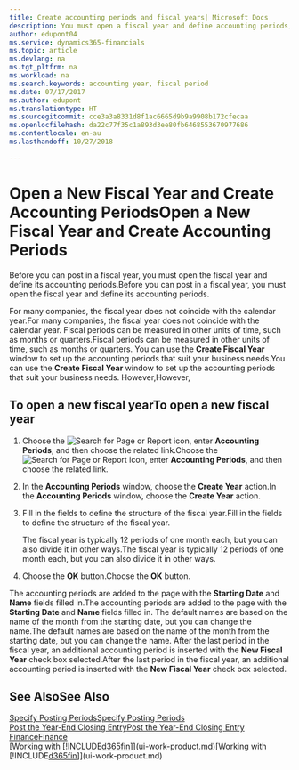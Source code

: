 ```yaml
---
title: Create accounting periods and fiscal years| Microsoft Docs
description: You must open a fiscal year and define accounting periods, before you can post in a fiscal year.
author: edupont04
ms.service: dynamics365-financials
ms.topic: article
ms.devlang: na
ms.tgt_pltfrm: na
ms.workload: na
ms.search.keywords: accounting year, fiscal period
ms.date: 07/17/2017
ms.author: edupont
ms.translationtype: HT
ms.sourcegitcommit: cce3a3a8331d8f1ac6665d9b9a9908b172cfecaa
ms.openlocfilehash: da22c77f35c1a893d3ee80fb6468553670977686
ms.contentlocale: en-au
ms.lasthandoff: 10/27/2018

---
```

# <a name="open-a-new-fiscal-year-and-create-accounting-periods"></a><span data-ttu-id="dce58-103">Open a New Fiscal Year and Create Accounting Periods</span><span class="sxs-lookup"><span data-stu-id="dce58-103">Open a New Fiscal Year and Create Accounting Periods</span></span>
<span data-ttu-id="dce58-104">Before you can post in a fiscal year, you must open the fiscal year and define its accounting periods.</span><span class="sxs-lookup"><span data-stu-id="dce58-104">Before you can post in a fiscal year, you must open the fiscal year and define its accounting periods.</span></span>  

<span data-ttu-id="dce58-105">For many companies, the fiscal year does not coincide with the calendar year.</span><span class="sxs-lookup"><span data-stu-id="dce58-105">For many companies, the fiscal year does not coincide with the calendar year.</span></span> <span data-ttu-id="dce58-106">Fiscal periods can be measured in other units of time, such as months or quarters.</span><span class="sxs-lookup"><span data-stu-id="dce58-106">Fiscal periods can be measured in other units of time, such as months or quarters.</span></span> <span data-ttu-id="dce58-107">You can use the **Create Fiscal Year** window to set up the accounting periods that suit your business needs.</span><span class="sxs-lookup"><span data-stu-id="dce58-107">You can use the **Create Fiscal Year** window to set up the accounting periods that suit your business needs.</span></span> <span data-ttu-id="dce58-108">However,</span><span class="sxs-lookup"><span data-stu-id="dce58-108">However,</span></span>   

## <a name="to-open-a-new-fiscal-year"></a><span data-ttu-id="dce58-109">To open a new fiscal year</span><span class="sxs-lookup"><span data-stu-id="dce58-109">To open a new fiscal year</span></span>
1. <span data-ttu-id="dce58-110">Choose the ![Search for Page or Report](media/ui-search/search_small.png "Search for Page or Report icon") icon, enter **Accounting Periods**, and then choose the related link.</span><span class="sxs-lookup"><span data-stu-id="dce58-110">Choose the ![Search for Page or Report](media/ui-search/search_small.png "Search for Page or Report icon") icon, enter **Accounting Periods**, and then choose the related link.</span></span>
2. <span data-ttu-id="dce58-111">In the **Accounting Periods** window, choose the **Create Year** action.</span><span class="sxs-lookup"><span data-stu-id="dce58-111">In the **Accounting Periods** window, choose the **Create Year** action.</span></span>
3. <span data-ttu-id="dce58-112">Fill in the fields to define the structure of the fiscal year.</span><span class="sxs-lookup"><span data-stu-id="dce58-112">Fill in the fields to define the structure of the fiscal year.</span></span>

    <span data-ttu-id="dce58-113">The fiscal year is typically 12 periods of one month each, but you can also divide it in other ways.</span><span class="sxs-lookup"><span data-stu-id="dce58-113">The fiscal year is typically 12 periods of one month each, but you can also divide it in other ways.</span></span>
4. <span data-ttu-id="dce58-114">Choose the **OK** button.</span><span class="sxs-lookup"><span data-stu-id="dce58-114">Choose the **OK** button.</span></span>

<span data-ttu-id="dce58-115">The accounting periods are added to the page with the **Starting Date** and **Name** fields filled in.</span><span class="sxs-lookup"><span data-stu-id="dce58-115">The accounting periods are added to the page with the **Starting Date** and **Name** fields filled in.</span></span> <span data-ttu-id="dce58-116">The default names are based on the name of the month from the starting date, but you can change the name.</span><span class="sxs-lookup"><span data-stu-id="dce58-116">The default names are based on the name of the month from the starting date, but you can change the name.</span></span> <span data-ttu-id="dce58-117">After the last period in the fiscal year, an additional accounting period is inserted with the **New Fiscal Year** check box selected.</span><span class="sxs-lookup"><span data-stu-id="dce58-117">After the last period in the fiscal year, an additional accounting period is inserted with the **New Fiscal Year** check box selected.</span></span>  


## <a name="see-also"></a><span data-ttu-id="dce58-118">See Also</span><span class="sxs-lookup"><span data-stu-id="dce58-118">See Also</span></span>
[<span data-ttu-id="dce58-119">Specify Posting Periods</span><span class="sxs-lookup"><span data-stu-id="dce58-119">Specify Posting Periods</span></span>](finance-how-specify-posting-periods.md)  
[<span data-ttu-id="dce58-120">Post the Year-End Closing Entry</span><span class="sxs-lookup"><span data-stu-id="dce58-120">Post the Year-End Closing Entry</span></span>](year-how-post-year-end-close-entry.md)  
[<span data-ttu-id="dce58-121">Finance</span><span class="sxs-lookup"><span data-stu-id="dce58-121">Finance</span></span>](finance.md)  
<span data-ttu-id="dce58-122">[Working with [!INCLUDE[d365fin](includes/d365fin_md.md)]](ui-work-product.md)</span><span class="sxs-lookup"><span data-stu-id="dce58-122">[Working with [!INCLUDE[d365fin](includes/d365fin_md.md)]](ui-work-product.md)</span></span>

